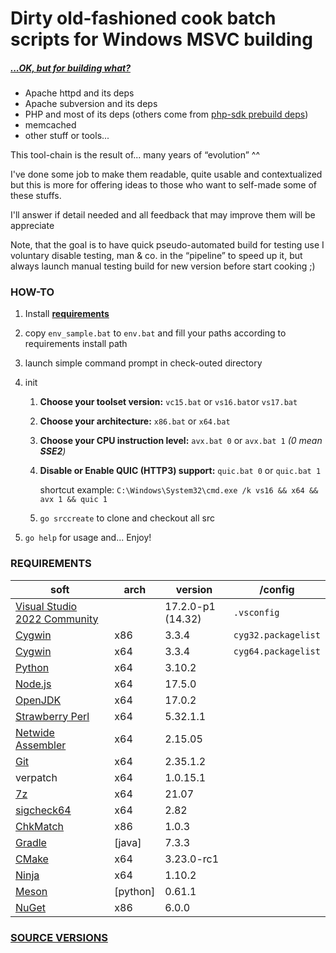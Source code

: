 # Dirty old-fashioned cook batch scripts for Windows MSVC building

##### *[...OK, but for building what?](./SRC_VERSION.md)*

- Apache httpd and its deps
- Apache subversion and its deps
- PHP and most of its deps (others come from [php-sdk prebuild deps](https://windows.php.net/downloadS/php-sdk/deps/))
- memcached
- other stuff or tools...

This tool-chain is the result of... many years of “evolution” ^^

I've done some job to make them readable, quite usable and contextualized but this is more for offering ideas to those who want to self-made some of these stuffs.

I'll answer if detail needed and all feedback that may improve them will be appreciate

Note, that the goal is to have quick pseudo-automated build for testing use I voluntary disable testing, man & co. in the “pipeline” to speed up it, but always launch manual testing build for new version before start cooking ;)

### HOW-TO

1. Install **[requirements](#requirements)**

2. copy `env_sample.bat` to `env.bat` and fill your paths according to requirements install path

3. launch simple command prompt in check-outed directory

4. init
   1. **Choose your toolset version:** `vc15.bat` or `vs16.bat`or `vs17.bat`

   2. **Choose your architecture:** `x86.bat` or `x64.bat`

   3. **Choose your CPU instruction level:** `avx.bat 0` or `avx.bat 1` _(0 mean **SSE2**)_

   3. **Disable or Enable QUIC (HTTP3) support:** `quic.bat 0` or `quic.bat 1` 

      shortcut example: `C:\Windows\System32\cmd.exe /k vs16 && x64 && avx 1 && quic 1`

   4. `go srccreate` to clone and checkout all src
   
5. `go help` for usage and... Enjoy!

### REQUIREMENTS

| soft                                                         | arch | version    | /config             |
| ------------------------------------------------------------ | ---- | -------------- | ------------------- |
| [Visual Studio 2022 Community](https://visualstudio.microsoft.com/fr/thank-you-downloading-visual-studio/?sku=Community&rel=16) |      | 17.2.0-p1 (14.32) | `.vsconfig`         |
| [Cygwin](https://cygwin.com/install.html)                    | x86  | 3.3.4   | `cyg32.packagelist` |
| [Cygwin](https://cygwin.com/install.html)                    | x64  | 3.3.4           | `cyg64.packagelist` |
| [Python](https://www.python.org/downloads/)                  | x64  | 3.10.2 |                     |
| [Node.js](https://nodejs.org/en/download/current/) | x64 | 17.5.0 | |
| [OpenJDK](https://jdk.java.net/17/)                        | x64  | 17.0.2 |                     |
| [Strawberry Perl](https://strawberryperl.com/releases.html) | x64  | 5.32.1.1 |                     |
| [Netwide Assembler](https://www.nasm.us/pub/nasm/releasebuilds/?C=M;O=D) | x64  | 2.15.05        |                     |
| [Git](https://git-scm.com/download/win)                      | x64  | 2.35.1.2 |                     |
| verpatch                                                     | x64  | 1.0.15.1       |                     |
| [7z](https://www.7-zip.org/download.html)                    | x64  | 21.07     |                     |
| [sigcheck64](https://docs.microsoft.com/en-us/sysinternals/downloads/sigcheck) | x64  | 2.82         |                     |
| [ChkMatch](http://beefchunk.com/documentation/sys-programming/os-win32/debug/www.debuginfo.com/tools/chkmatch.html) | x86 | 1.0.3          |                     |
| [Gradle](https://gradle.org/install/) | [java] | 7.3.3 | |
| [CMake](https://cmake.org/download/) | x64 | 3.23.0-rc1 | |
| [Ninja](https://github.com/ninja-build/ninja/releases) | x64 | 1.10.2 | |
| [Meson](https://github.com/mesonbuild/meson/releases) | [python] | 0.61.1 | |
| [NuGet](https://www.nuget.org/downloads) | x86 | 6.0.0 | |

### [SOURCE VERSIONS](./SRC_VERSION.md)

